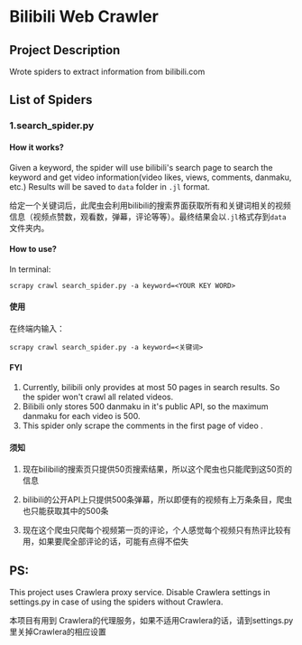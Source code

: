 # Bilibili Web Crawler



## Project Description

Wrote spiders to extract information from bilibili.com



## List of Spiders

### 1.search_spider.py
#### How it works?
Given a keyword, the spider will use bilibili's search page to search the keyword and get video information(video likes, views, comments, danmaku, etc.) Results will be saved to `data` folder in `.jl` format.

给定一个关键词后，此爬虫会利用bilibili的搜索界面获取所有和关键词相关的视频信息（视频点赞数，观看数，弹幕，评论等等）。最终结果会以`.jl`格式存到`data`文件夹内。

#### How to use?

In terminal:

`scrapy crawl search_spider.py -a keyword=<YOUR KEY WORD>`

#### 使用

在终端内输入：

`scrapy crawl search_spider.py -a keyword=<关键词>`

#### FYI

1. Currently, bilibili only provides at most 50 pages in search results. So the spider won't crawl all related videos.
2. Bilibili only stores 500 danmaku in it's public API, so the maximum danmaku for each video is 500.
3. This spider only scrape the comments in the first page of video .

#### 须知

1. 现在bilibili的搜索页只提供50页搜索结果，所以这个爬虫也只能爬到这50页的信息

2. bilibili的公开API上只提供500条弹幕，所以即便有的视频有上万条条目，爬虫也只能获取其中的500条

3. 现在这个爬虫只爬每个视频第一页的评论，个人感觉每个视频只有热评比较有用，如果要爬全部评论的话，可能有点得不偿失

## PS:

This project uses Crawlera proxy service. Disable Crawlera settings in settings.py in case of using the spiders without Crawlera.

本项目有用到 Crawlera的代理服务，如果不适用Crawlera的话，请到settings.py里关掉Crawlera的相应设置


